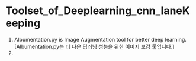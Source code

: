 # Toolset_of_Deeplearning_cnn_laneKeeping

1. Albumentation.py is Image Augmentation tool for better deep learning.
[Albumentation.py는 더 나은 딥러닝 성능을 위한 이미지 보강 툴입니다.]
3. 
